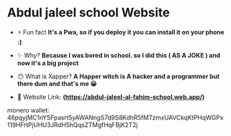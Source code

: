 # Abdul jaleel school Website



- ⚡ Fun fact **It's a Pwa, so if you deploy it you can install it on your phone :)**



- ✨ Why? **Because I was bored in school. so I did this ( AS A JOKE ) and now it's a big project**



- 😶 What is Xapper? **A Happer witch is A hacker and a programmer but there dum and that's me 😀**

- 🥳 Website Link: **(https://abdul-jaleel-al-fahim-school.web.app/)**


monero wallet:
46pqyjMC1nYSFpasrt5yAWANngS7d9S8KdhR5fMTzmxUAVCkqKtPHqWGPx119HFrtPjUHU3JRdH5hQqsZTMgfHqFBjK2T2j

